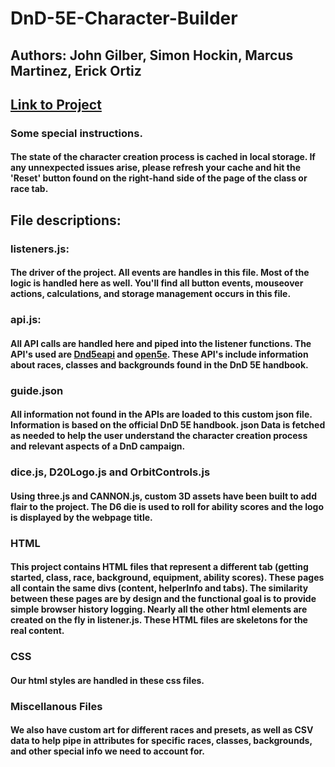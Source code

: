 # DnD-5E-Character-Builder

## Authors: John Gilber, Simon Hockin, Marcus Martinez, Erick Ortiz

## [Link to Project](https://wiz-rad.com/)

### Some special instructions.
#### The state of the character creation process is cached in local storage. If any unnexpected issues arise, please refresh your cache and hit the 'Reset' button found on the right-hand side of the page of the class or race tab.

## File descriptions:
### listeners.js:
#### The driver of the project. All events are handles in this file. Most of the logic is handled here as well. You'll find all button events, mouseover actions, calculations, and storage management occurs in this file.
### api.js:
#### All API calls are handled here and piped into the listener functions. The API's used are [Dnd5eapi](https://www.dnd5eapi.co/api/) and [open5e](https://api.open5e.com/v1/). These API's include information about races, classes and backgrounds found in the DnD 5E handbook. 
### guide.json
#### All information not found in the APIs are loaded to this custom json file. Information is based on the official DnD 5E handbook. json Data is fetched  as needed to help the user understand the character creation process and relevant aspects of a DnD campaign.
### dice.js, D20Logo.js and OrbitControls.js
#### Using three.js and CANNON.js, custom 3D assets have been built to add flair to the project. The D6 die is used to roll for ability scores and the logo is displayed by the webpage title. 
### HTML
#### This project contains HTML files that represent a different tab (getting started, class, race, background, equipment, ability scores). These pages all contain the same divs (content, helperInfo and tabs). The similarity between these pages are by design and the functional goal is to provide simple browser history logging. Nearly all the other html elements are created on the fly in listener.js. These HTML files are skeletons for the real content.
### CSS
#### Our html styles are handled in these css files. 
### Miscellanous Files
#### We also have custom art for different races and presets, as well as CSV data to help pipe in attributes for specific races, classes, backgrounds, and other special info we need to account for.
